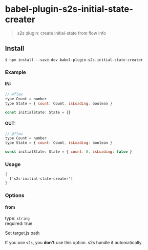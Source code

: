 # babel-plugin-s2s-initial-state-creater

> s2s plugin: create initial-state from flow info

## Install

```
$ npm install --save-dev babel-plugin-s2s-initial-state-creater
```

### Example

#### IN:

```js
// @flow
type Count = number
type State = { count: Count, isLoading: boolean }

const initialState: State = {}
```

#### OUT:

```js
// @flow
type Count = number
type State = { count: Count, isLoading: boolean }

const initialState: State = { count: 0, isLoading: false }
```

### Usage

```
{
  ['s2s-initial-state-creater']
}
```

### Options

#### from

type: `string` <br>
required: true

Set target.js path

If you use `s2s`, you **don't** use this option. s2s handle it automatically.
